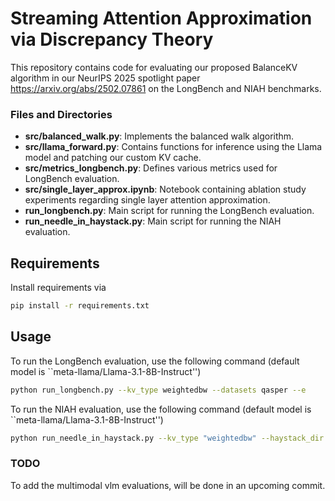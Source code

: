 # Streaming Attention Approximation via Discrepancy Theory

This repository contains code for evaluating our proposed BalanceKV algorithm in our NeurIPS 2025 spotlight paper https://arxiv.org/abs/2502.07861 on the LongBench and NIAH benchmarks. 

### Files and Directories

- **src/balanced_walk.py**: Implements the balanced walk algorithm.
- **src/llama_forward.py**: Contains functions for inference using the Llama model and patching our custom KV cache.
- **src/metrics_longbench.py**: Defines various metrics used for LongBench evaluation.
- **src/single_layer_approx.ipynb**: Notebook containing ablation study experiments regarding single layer attention approximation.
- **run_longbench.py**: Main script for running the LongBench evaluation.
- **run_needle_in_haystack.py**: Main script for running the NIAH evaluation.

## Requirements

Install requirements via
```sh
pip install -r requirements.txt
```

## Usage

To run the LongBench evaluation, use the following command (default model is ``meta-llama/Llama-3.1-8B-Instruct'')

```sh
python run_longbench.py --kv_type weightedbw --datasets qasper --e
```

To run the NIAH evaluation, use the following command (default model is ``meta-llama/Llama-3.1-8B-Instruct'')
```sh
python run_needle_in_haystack.py --kv_type "weightedbw" --haystack_dir "<CurrentPath>/data/PaulGrahamEssays"
```

### TODO
To add the multimodal vlm evaluations, will be done in an upcoming commit.